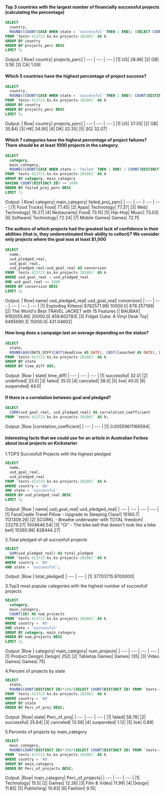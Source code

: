 #### Top 3 countries with the largest number of financially successful projects (calculating the percentage)

```SQL
SELECT 
  country,
  ROUND((COUNT(CASE WHEN state = 'successful' THEN 1 END)/ (SELECT COUNT(DISTINCT ID) FROM `tests-413723.ks.ks-projects-201801` AS k))*100,2) AS projects_perc
FROM `tests-413723.ks.ks-projects-201801` AS k
GROUP BY country
ORDER BY projects_perc DESC
LIMIT 3;
```

Output:
| Row| country| projects_perc|
| --- | --- | --- |
|1| US| 28.86|
|2| GB| 3.19|
|3|	CA| 1.09|

#### Which 5 countries have the highest percentage of project success?

```SQL
SELECT 
  country,
  ROUND((COUNT(CASE WHEN state = 'successful' THEN 1 END)/ COUNT(DISTINCT ID))*100,2) AS projects_perc
FROM `tests-413723.ks.ks-projects-201801` AS k
GROUP BY country
ORDER BY projects_perc DESC
LIMIT 5;
```

Output:
| Row| country| projects_perc|
| --- | --- | --- |
|1|	US| 37.35|
|2|	GB| 35.84|
|3|	HK| 34.95|
|4|	DK| 32.35|
|5| SG| 32.07|

#### Which 7 categories have the highest percentage of project failures? There should be at least 1000 projects in the category.

```SQL
SELECT
  category,
  main_category,
  ROUND((COUNT(CASE WHEN state = 'failed' THEN 1 END) / COUNT(DISTINCT ID))*100,2) AS failed_proj_perc
FROM `tests-413723.ks.ks-projects-201801` AS k
GROUP BY category, main_category
HAVING COUNT(DISTINCT ID) >= 1000
ORDER BY failed_proj_perc DESC
LIMIT 7;
```

Output:
| Row| category| main_category| failed_proj_perc|
| --- | --- | --- | --- |
|1| Food Trucks| Food| 77.45|
|2| Apps| Technology| 77.37|
|3|	Web| Technology| 76.27|
|4| Restaurants| Food| 73.15|
|5|	Hip-Hop| Music| 73.03|
|6|	Software| Technology| 72.24|
|7| Mobile Games| Games| 72.11|

#### The authors of which projects had the greatest lack of confidence in their abilities (that is, they underestimated their ability to collect)? We consider only projects where the goal was at least $1,000

```SQL
SELECT
  name,
  usd_pledged_real,
  usd_goal_real,
  usd_pledged_real/usd_goal_real AS conversion
FROM `tests-413723.ks.ks-projects-201801` AS k
WHERE usd_goal_real < usd_pledged_real
AND usd_goal_real >= 1000
ORDER BY conversion DESC
LIMIT 3;
```

Output:
| Row| name| usd_pledged_real| usd_goal_real| conversion|
| --- | --- | --- | --- | --- |
|1|	Exploding Kittens| 8782571.99| 10000.0| 878.257199|
|2|	The World's Best TRAVEL JACKET with 15 Features || BAUBAX| 9192055.66| 20000.0| 459.602783|
|3| Fidget Cube: A Vinyl Desk Toy| 6465690.3| 15000.0| 431.04602|

#### How long does a campaign last on average depending on the status?

```SQL
SELECT
  state,
  ROUND(AVG(DATE_DIFF(CAST(deadline AS DATE), CAST(launched AS DATE), DAY)),0) AS time_diff
FROM `tests-413723.ks.ks-projects-201801` AS k
GROUP BY state
ORDER BY time_diff ASC;
```

Output:
|Row | state| time_diff|
| --- | --- | --- |
|1|	successful| 32.0|
|2|	undefined| 33.0|
|3|	failed| 35.0|
|4|	canceled| 38.0|
|5| live| 40.0|
|6|	suspended| 44.0|

#### If there is a correlation between goal and pledged?

```SQL
SELECT
  CORR(usd_goal_real, usd_pledged_real) AS correlation_coefficient
FROM `tests-413723.ks.ks-projects-201801` AS k;
```

Output:
|Row |correlation_coefficient|
| --- | --- |
|1|	0.00559611166594|

#### Interesting facts that we could use for an article in Australian Forbes about local projects on Kickstarter
1.TOP3 Succesfull Projects with the highest pledged

```SQL
SELECT
  name,
  usd_goal_real,
  usd_pledged_real
FROM `tests-413723.ks.ks-projects-201801` AS k
WHERE country = 'AU' 
AND state = 'successful'
ORDER BY usd_pledged_real DESC
LIMIT 3;
```

Output:
|Row | name| usd_goal_real| usd_pledged_real|
| --- | --- | --- | --- |
|1| FaceCradle Travel Pillow - Upgrade to Sleeping Class!| 15160.7| 1121309.26|
|2|	SCORKL - Breathe underwater with TOTAL freedom| 23279.27| 1004646.54|
|3|	"Oi" - The bike bell that doesn't look like a bike bell| 15360.98| 828444.27|

2.Total pledged of all succesfull projects

```SQL
SELECT
  SUM(usd_pledged_real) AS total_pledged
FROM `tests-413723.ks.ks-projects-201801` AS k
WHERE country = 'AU'
AND state = 'successful';
```

Output:
|Row | total_pledged|
| --- | --- |
|1| 37703715.9700000|

3.Top3 most popular categories with the highest number of succesfull projects

```SQL
SELECT
  category,
  main_category,
  COUNT(ID) AS num_projects
FROM `tests-413723.ks.ks-projects-201801` AS k
WHERE country = 'AU'
AND state = 'successful'
GROUP BY category, main_category
ORDER BY num_projects DESC
LIMIT 3;
```

Output:
|Row | category| main_category| num_projects|
| --- | --- | --- | --- |
|1|	Product Design| Design| 252|
|2|	Tabletop Games| Games| 135| 
|3|	Video Games| Games| 75|

4.Percent of projects by state

```SQL
SELECT
  state,
  ROUND(COUNT(DISTINCT ID)*100/(SELECT COUNT(DISTINCT ID) FROM `tests-413723.ks.ks-projects-201801` AS k WHERE country = 'AU'),2) AS Perc_of_proj
FROM `tests-413723.ks.ks-projects-201801` AS k
WHERE country = 'AU'
GROUP BY state
ORDER BY Perc_of_proj DESC;
```

Output:
|Row|	state| Perc_of_proj|
| --- | --- | --- |
|1|	failed| 58.76|
|2|	successful| 25.64|
|3|	canceled| 13.59|
|4|	suspended| 1.12|
|5|	live| 0.89|

5.Percents of projects by main_category

```SQL
SELECT 
  main_category,
  ROUND(COUNT(DISTINCT ID)*100/(SELECT COUNT(DISTINCT ID) FROM `tests-413723.ks.ks-projects-201801` AS k WHERE country = 'AU'), 2) AS Perc_of_projects
FROM `tests-413723.ks.ks-projects-201801` AS k
WHERE country = 'AU'
GROUP BY main_category
ORDER BY Perc_of_projects DESC;
```

Output:
|Row| main_category| Perc_of_projects|
| --- | --- | --- |
|1| Technology| 15.5|
|2| Games| 12.26|
|3| Film & Video| 11.99|
|4| Design| 11.85|
|5| Publishing| 10.63|
|6| Fashion| 9.15|
